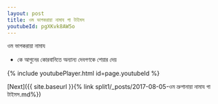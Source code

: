 ```yaml
---
layout: post
title: ওম ভাগকরায়া নামায গা টাইমস
youtubeId: pgXKvk8AW5o
---
```

 
 
 ওম ভাগকরায়া নামায  
 
 -  কে আগুনের কোরবানিতে অন্যান্য দেবগণকে শেয়ার দেয় 
 
  
 
  
 
 
 
 
 
 


{% include youtubePlayer.html id=page.youtubeId %}
 
[Next]({{ site.baseurl }}{% link  split1/_posts/2017-08-05-ওম ভ্রুশানায়া নামায গা টাইমস.md%})
 
